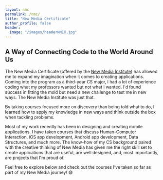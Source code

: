 ```yaml
---
layout: nmc
permalink: /nmc/
title: "New Media Certificate"
author_profile: false
header: 
  image: "/images/headerNMIX.jpg"
---
```


## A Way of Connecting Code to the World Around Us

The New Media Certificate (offered by the [New Media Institute](https://mynmi.net/about/)) has allowed me to expand my imagination when it comes to creating applications. Coming into the program as a third-year CS major, I had a lot of experience coding what my professors wanted but not what I wanted. I'd found success in fitting the mold but need a new challenge to test me in new ways. The New Media Institute was just that.

By taking courses focused more on discovery than being told what to do, I learned how to apply my knowledge in new ways and think outside the box when tackling problems.

Most of my work recently has been in designing and creating mobile applications. I have taken courses that discuss Human-Computer Interaction, iOS app development, Android app development, Data Structures, and much more. The know-how of my CS background paired with the creative thinking of New Media has given me the right skill set to create applications that are useful, are well designed, and, most importantly, are projects that I'm proud of. 

Feel free to explore below and check out the courses I’ve taken so far as part of my New Media journey! 😄
